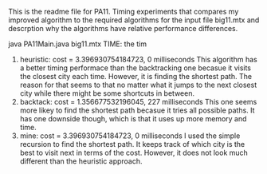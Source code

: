 This is the readme file for PA11.
Timing experiments that compares my improved algorithm to the required algorithms for the input file big11.mtx and descrption why the algorithms have relative performance differences.

java PA11Main.java big11.mtx TIME: the tim
1. heuristic:      cost =      3.396930754184723, 0 milliseconds
        This algorithm has a better timing performace than the backtracking 
        one becasue it visits the closest city each time. However, it is
        finding the shortest path. The reason for that seems to that
        no matter what it jumps to the next closest city while there might 
        be some shortcuts in between. 
2. backtack:       cost =      1.356677532196045, 227 milliseconds
        This one seems more likey to find the shortest path becasue 
        it tries all possible paths. It has one downside though, which is 
        that it uses up more memory and time.
3. mine:           cost =      3.396930754184723, 0 milliseconds
        I used the simple recursion to find the shortest path.
        It keeps track of which city is the best to visit next in terms
        of the cost. However, it does not look much different than the heuristic approach. 

